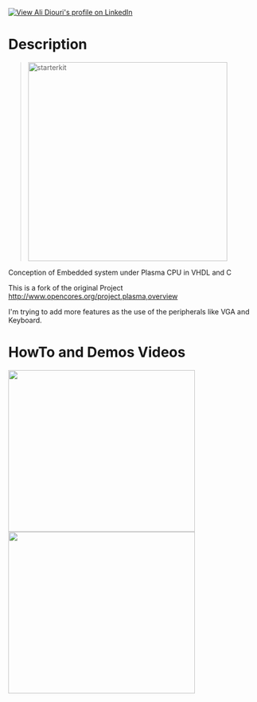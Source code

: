 <a href='http://fr.linkedin.com/in/alidiouri'><img src='http://www.theworldwithoutlimit.tk/images/linkedin.jpg' alt="View Ali Diouri's profile on LinkedIn" border='0' /></a>




# Description #

> <img src='http://members.optusnet.com.au/jekent/Images/Spartan-3E-Starter-Kit.gif' alt='starterkit' width='400' />


Conception of Embedded system under Plasma CPU in VHDL and C

This is a fork of the original Project  http://www.opencores.org/project,plasma,overview

I'm trying to add more features as the use of the peripherals like VGA and Keyboard.


# HowTo and Demos Videos #

<a href='http://www.youtube.com/watch?feature=player_embedded&v=fjdOJPJgRfk' target='_blank'><img src='http://img.youtube.com/vi/fjdOJPJgRfk/0.jpg' width='375' height=325 /></a>
<a href='http://www.youtube.com/watch?feature=player_embedded&v=DKBFSHWqfVs' target='_blank'><img src='http://img.youtube.com/vi/DKBFSHWqfVs/0.jpg' width='375' height=325 /></a>












































